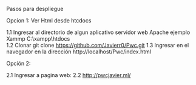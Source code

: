 Pasos para despliegue

Opcion 1: Ver Html desde  htcdocs

1.1 Ingresar al directorio de algun aplicativo servidor web Apache ejemplo Xammp C:\xampp\htdocs\
1.2 Clonar git clone https://github.com/Javierr0/Pwc.git
1.3 Ingresar en el navegador en la dirección http://localhost/Pwc/index.html

Opción 2:

2.1 Ingresar a  pagina web: 
2.2 http://pwcjavier.ml/
